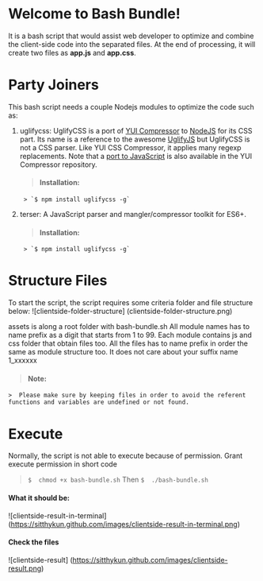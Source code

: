 # Welcome to Bash Bundle!

It is a bash script that would assist web developer to optimize and combine the client-side code into the separated files. At the end of processing, it will create two files as **app.js** and **app.css**.

# Party Joiners

This bash script needs a couple Nodejs modules to optimize the code such as:
1. uglifycss: UglifyCSS is a port of [YUI Compressor](https://github.com/yui/yuicompressor) to [NodeJS](http://nodejs.org/) for its CSS part. Its name is a reference to the awesome [UglifyJS](https://github.com/mishoo/UglifyJS) but UglifyCSS is not a CSS parser. Like YUI CSS Compressor, it applies many regexp replacements. Note that a [port to JavaScript](https://github.com/yui/ycssmin) is also available in the YUI Compressor repository.
	> #### Installation:
		> `$ npm install uglifycss -g`
2. terser: A JavaScript parser and mangler/compressor toolkit for ES6+.
	> #### Installation:
		> `$ npm install uglifycss -g`

# Structure Files

To start the script, the script requires some criteria folder and file structure below:
![clientside-folder-structure]
(clientside-folder-structure.png)



assets is along a root folder with bash-bundle.sh
All module names has to name prefix as a digit that starts from 1 to 99.
Each module contains js and css folder that obtain files too.
All the files has to name prefix in order the same as module structure too.
It does not care about your suffix name 1_xxxxxx

> #### Note:
	>  Please make sure by keeping files in order to avoid the referent functions and variables are undefined or not found.

# Execute

Normally, the script is not able to execute because of permission. Grant execute permission in short code
> `$  chmod +x bash-bundle.sh`
Then
> `$  ./bash-bundle.sh`

#### What it should be:
![clientside-result-in-terminal]
(https://sitthykun.github.com/images/clientside-result-in-terminal.png)
#### Check the files
![clientside-result]
(https://sitthykun.github.com/images/clientside-result.png)
